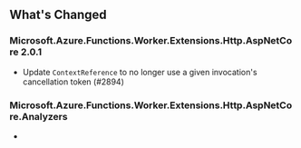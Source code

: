## What's Changed

<!-- Please add your release notes in the following format:
- My change description (#PR/#issue)
-->

### Microsoft.Azure.Functions.Worker.Extensions.Http.AspNetCore 2.0.1

- Update `ContextReference` to no longer use a given invocation's cancellation token (#2894)

### Microsoft.Azure.Functions.Worker.Extensions.Http.AspNetCore.Analyzers  <version>

- <entry>
